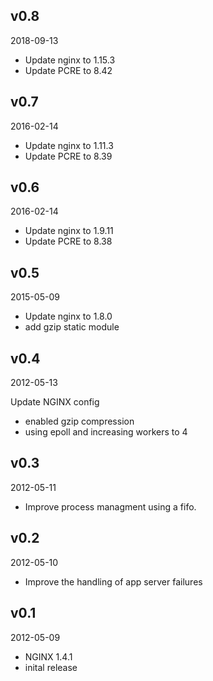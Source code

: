 ## v0.8

2018-09-13

* Update nginx to 1.15.3
* Update PCRE to 8.42

## v0.7

2016-02-14

* Update nginx to 1.11.3
* Update PCRE to 8.39

## v0.6

2016-02-14

* Update nginx to 1.9.11
* Update PCRE to 8.38

## v0.5

2015-05-09

* Update nginx to 1.8.0
* add gzip static module

## v0.4

2012-05-13

Update NGINX config

* enabled gzip compression
* using epoll and increasing workers to 4

## v0.3

2012-05-11

* Improve process managment using a fifo.

## v0.2

2012-05-10

* Improve the handling of app server failures

## v0.1

2012-05-09

* NGINX 1.4.1
* inital release
